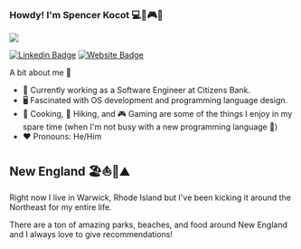 ### Howdy! I'm Spencer Kocot 💻🍺🎮🦞
![](https://komarev.com/ghpvc/?username=spocot)

[![Linkedin Badge](https://img.shields.io/badge/-LinkedIn-0e76a8?style=flat-square&logo=Linkedin&logoColor=white)](https://linkedin.com/in/spencer-kocot)
[![Website Badge](https://img.shields.io/badge/Website-3b5998?style=flat-square&logo=google-chrome&logoColor=white)](https://kocot.dev/)

A bit about me 🕺
- 🏢 Currently working as a Software Engineer at Citizens Bank.
- 🖥️ Fascinated with OS development and programming language design.
- 🍲 Cooking, 🥾 Hiking, and 🎮 Gaming are some of the things I enjoy in my spare time (when I'm not busy with a new programming language 🐙)
- ❤️ Pronouns: He/Him

## New England 🏖️⛵🦞⛰️

Right now I live in Warwick, Rhode Island but I've been kicking it around the Northeast for my entire life.

There are a ton of amazing parks, beaches, and food around New England and I always love to give recommendations!

<!--
## 🎶 Sound-Check 🎶
[![Spotify](#spotify_current_song.svg#)](https://open.spotify.com/user/spocot)
**spocot/spocot** is a ✨ _special_ ✨ repository because its `README.md` (this file) appears on your GitHub profile.

Here are some ideas to get you started:

- 🔭 I’m currently working on ...
- 🌱 I’m currently learning ...
- 👯 I’m looking to collaborate on ...
- 🤔 I’m looking for help with ...
- 💬 Ask me about ...
- 📫 How to reach me: ...
- 😄 Pronouns: ...
- ⚡ Fun fact: ...
-->
